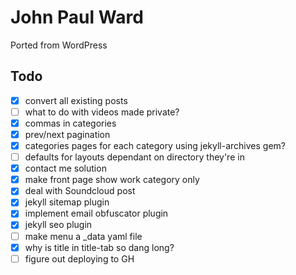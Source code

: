 # John Paul Ward

Ported from WordPress

## Todo

- [x] convert all existing posts
- [ ] what to do with videos made private?
- [x] commas in categories
- [x] prev/next pagination
- [x] categories pages for each category using jekyll-archives gem?
- [ ] defaults for layouts dependant on directory they're in
- [x] contact me solution
- [x] make front page show work category only
- [x] deal with Soundcloud post
- [x] jekyll sitemap plugin
- [x] implement email obfuscator plugin
- [x] jekyll seo plugin
- [ ] make menu a _data yaml file
- [x] why is title in title-tab so dang long?
- [ ] figure out deploying to GH